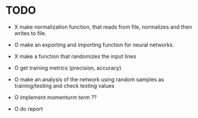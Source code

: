 # TODO
- X make normalization function, that reads from file, normalizes and then writes to file.
- O make an exporting and importing function for neural networks.
- X make a function that randomizes the input lines
- O get training metrics (precision, accuracy)
- O make an analysis of the network using random samples as training/testing and check testing values

- O implement momenturm term ??

- O do report
